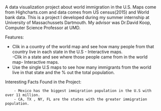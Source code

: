 A data visualization project about world immigration in the U.S. Maps come from Highcharts.com and data comes from US census(2015) and World bank data.
This is a project I developed during my summer internship at University of Massachussets Dartmouth.
My advisor was Dr.David Koop, Computer Science Professor at UMD. 


Features:

  - Clik in a country of the world map and see how many people from that country live in each state in the U.S - Interactive maps.  
  -Clik in a state and see where those people came from in the world map- Interactive maps.
  - Use the single U.S maps to see how many immigrants from the world live in that state and the % out the total population.
  
  
  
  Interesting Facts Found in the Project:
      
        - Mexico has the biggest immigration population in the U.S with over 11 million.
        - CA, TX , NY, FL are the states with the greater immigration population. 
        
